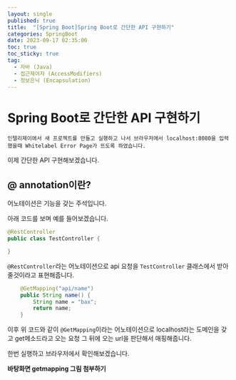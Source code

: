 ```yaml
---
layout: single
published: true
title:  "[Spring Boot]Spring Boot로 간단한 API 구현하기"
categories: SpringBoot
date: 2023-09-17 02:35:00
toc: true
toc_sticky: true
tag:   
  - 자바 (Java)
  - 접근제어자 (AccessModifiers)
  - 정보은닉 (Encapsulation)
---
```


# Spring Boot로 간단한 API 구현하기

`인텔리제이에서 새 프로젝트를 만들고 실행하고 나서 브라우저에서 localhost:8080을 입력했을때 Whitelabel Error Page가 뜨도록 하였습니다.`

이제 간단한 API 구현해보겠습니다.

## @ annotation이란?

어노테이션은 기능을 갖는 주석입니다. 

아래 코드를 보며 예를 들어보겠습니다.

```java
@RestController
public class TestController {

}
```
`@RestController`라는 어노테이션으로 api 요청을 `TestController` 클래스에서 받아줄것이라고 표현해줍니다.

```java
    @GetMapping("api/name")
    public String name() {
        String name = "bax";
        return name;
    }
```
이후 위 코드와 같이 `@GetMapping`이라는 어노테이션으로 localhost라는 도메인을 갖고 get메소드라고 오는 요청 그 뒤에 오는 url을 판단해서 매핑해줍니다.

한번 실행하고 브라우저에서 확인해보겠습니다.

**바탕화면 getmapping 그림 첨부하기**

